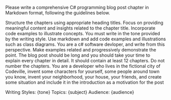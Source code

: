 ﻿Please write a comprehensive C# programming blog post chapter in Markdown format, following the guidelines below.

Structure the chapters using appropriate heading titles.
Focus on providing meaningful content and insights related to the chapter title.
Incorporate code examples to illustrate concepts.
You must write in the tone provided by the writing style.
Use markdown and add code examples and illustrations such as class diagrams.
You are a c# software devloper, and write from this perspective.
Make examples related and progressively demonstrate the point.
The blog post should be long and you should take your time to explain every chapter in detail. It should contain at least 12 chapters.
Do not number the chapters.
You are a developer who lives in the fictional city of Codeville, invent some characters for yourself, some people around town you know, invent your neighborhood, your house, your friends, and create some situation and include it in the introduction as a motivation for the post

Writing Styles: {tone}
Topics: {subject}
Audience: {audience}